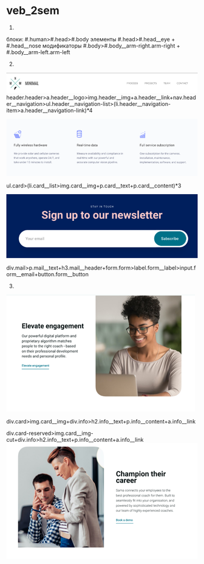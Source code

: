 # veb_2sem


1)
блоки: #.human>#.head>#.body
элементы #.head>#.head__eye + #.head__nose
модификаторы #.body>#.body__arm-right.arm-right + #.body__arm-left.arm-left

2)
![Alt text](g.img/1.png)
header.header>a.header__logo>img.header__img+a.header__link+nav.header__navigation>ul.header__navigation-list>(li.header__navigation-item>a.header__navigation-link)*4

![Alt text](g.img/2.png)

ul.card>(li.card__list>img.card__img+p.card__text+p.card__content)*3


![Alt text](g.img/3.png)

div.mail>p.mail__text+h3.mail__header+form.form>label.form__label>input.form__email+button.form__button

3)
![Alt text](g.img/5-4.png)

div.card>img.card__img+div.info>h2.info__text+p.info__content+a.info__link

div.card-reserved>img.card__img-cut+div.info>h2.info__text+p.info__content+a.info__link
![Alt text](g.img/4-5.png)




